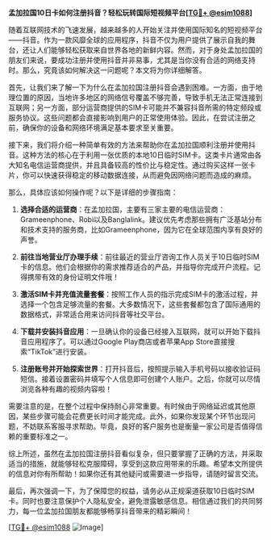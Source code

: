 **孟加拉国10日卡如何注册抖音？轻松玩转国际短视频平台[[TG💪+ @esim1088](https://t.me/s/esim1088)]**

随着互联网技术的飞速发展，越来越多的人开始关注并使用国际知名的短视频平台——抖音。作为一款风靡全球的应用程序，抖音不仅为用户提供了展示自我的舞台，还让人们能够轻松获取来自世界各地的新鲜内容。然而，对于身处孟加拉国的朋友们来说，要成功注册并使用抖音并非易事，尤其是当你没有合适的网络支持时。那么，究竟该如何解决这一问题呢？本文将为你详细解答。

首先，让我们来了解一下为什么在孟加拉国注册抖音会遇到困难。一方面，由于地理位置的原因，当地许多地区的网络信号覆盖不够完善，导致手机无法正常连接到互联网；另一方面，部分运营商提供的SIM卡可能并不兼容抖音所需的特定频段或服务协议。这些问题都会直接影响到用户的正常使用体验。因此，在尝试注册之前，确保你的设备和网络环境满足基本要求至关重要。

接下来，我们将介绍一种简单有效的方法来帮助你在孟加拉国顺利注册并使用抖音。这种方法的核心在于利用一张优质的本地10日临时SIM卡。这类卡片通常由各大知名电信运营商提供，并且具备较高的性价比与稳定性。通过购买这样一张卡片，你可以快速获得稳定的移动数据连接，从而避免因网络问题而造成的麻烦。

那么，具体应该如何操作呢？以下是详细的步骤指南：

1. **选择合适的运营商**：在孟加拉国，主要有三家主要的电信运营商：Grameenphone、Robi以及Banglalink。建议优先考虑那些拥有广泛基站分布和技术支持的服务商，比如Grameenphone，因为它在全球范围内享有良好的声誉。
   
2. **前往当地营业厅办理手续**：前往最近的营业厅咨询工作人员关于10日临时SIM卡的信息。他们会根据你的需求推荐适合的产品，并指导你完成开户流程。记得携带有效的身份证明文件哦！

3. **激活SIM卡并充值流量套餐**：按照工作人员的指示完成SIM卡的激活过程，并选择一个包含足够流量的套餐。大多数情况下，这些套餐都包含了国际通用的数据格式，非常适合用来访问抖音等社交平台。

4. **下载并安装抖音应用**：一旦确认你的设备已经接入互联网，就可以开始下载抖音应用程序了。可以通过Google Play商店或者苹果App Store直接搜索“TikTok”进行安装。

5. **注册账号并开始探索世界**：打开抖音后，按照提示输入手机号码以接收验证码短信。接着设置密码并填写个人信息即可创建个人账户。之后，你就可以尽情浏览各种有趣的视频内容啦！

需要注意的是，在整个过程中保持耐心非常重要。有时候由于网络延迟或其他原因，某些步骤可能会花费更长时间才能完成。此外，如果你发现某个环节出现问题，不妨联系客服寻求帮助。毕竟，良好的客户服务也是衡量一家公司是否值得信赖的重要标准之一。

综上所述，虽然在孟加拉国注册抖音看似复杂，但只要掌握了正确的方法，并采取适当的措施，就能够轻松克服障碍，享受到这款应用带来的乐趣。希望本文所提供的信息对你有所帮助！如果你还有其他疑问或需要进一步指导，请随时留言交流。

最后，再次强调一下，为了保障您的权益，请务必从正规渠道获取10日临时SIM卡。同时也要注意保护个人隐私安全，避免泄露敏感信息。相信通过我们的共同努力，每一位孟加拉国朋友都能够畅享抖音带来的精彩瞬间！

[[TG💪+ @esim1088](https://t.me/s/esim1088) ![Image](https://i.postimg.cc/4NQfJmqS/Snipaste-2025-05-13-00-14-12.png)]